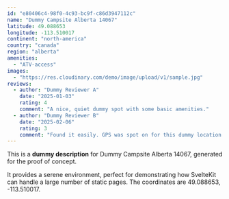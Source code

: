 ```yaml
---
id: "e80406c4-98f0-4c93-bc9f-c86d3947112c"
name: "Dummy Campsite Alberta 14067"
latitude: 49.088653
longitude: -113.510017
continent: "north-america"
country: "canada"
region: "alberta"
amenities:
  - "ATV-access"
images:
  - "https://res.cloudinary.com/demo/image/upload/v1/sample.jpg"
reviews:
  - author: "Dummy Reviewer A"
    date: "2025-01-03"
    rating: 4
    comment: "A nice, quiet dummy spot with some basic amenities."
  - author: "Dummy Reviewer B"
    date: "2025-02-06"
    rating: 3
    comment: "Found it easily. GPS was spot on for this dummy location."
---
```


This is a **dummy description** for Dummy Campsite Alberta 14067, generated for the proof of concept.

It provides a serene environment, perfect for demonstrating how SvelteKit can handle a large number of static pages. The coordinates are 49.088653, -113.510017.
